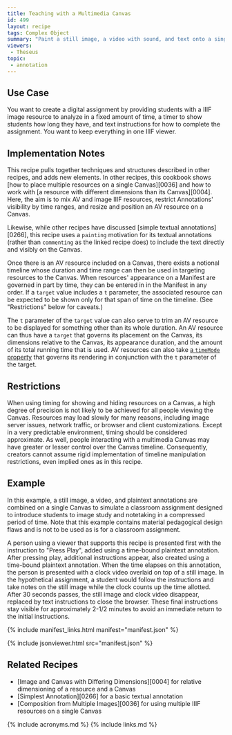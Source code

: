 ```yaml
---
title: Teaching with a Multimedia Canvas
id: 499
layout: recipe
tags: Complex Object
summary: "Paint a still image, a video with sound, and text onto a single Canvas"
viewers:
 - Theseus
topic: 
 - annotation
---
```


## Use Case

You want to create a digital assignment by providing students with a IIIF image resource to analyze in a fixed amount of time, a timer to show students how long they have, and text instructions for how to complete the assignment. You want to keep everything in one IIIF viewer.

## Implementation Notes

This recipe pulls together techniques and structures described in other recipes, and adds new elements. In other recipes, this cookbook shows [how to place multiple resources on a single Canvas][0036] and how to work with [a resource with different dimensions than its Canvas][0004]. Here, the aim is to mix AV and image IIIF resources, restrict Annotations' visibility by time ranges, and resize and position an AV resource on a Canvas.

Likewise, while other recipes have discussed [simple textual annotations][0266], this recipe uses a `painting` motivation for its textual annotations (rather than `commenting` as the linked recipe does) to include the text directly and visibly on the Canvas.

Once there is an AV resource included on a Canvas, there exists a notional timeline whose duration and time range can then be used in targeting resources to the Canvas. When resources' appearance on a Manifest are governed in part by time, they can be entered in in the Manifest in any order. If a `target` value includes a `t` parameter, the associated resource can be expected to be shown only for that span of time on the timeline. (See "Restrictions" below for caveats.)

The `t` parameter of the `target` value can also serve to trim an AV resource to be displayed for something other than its whole duration. An AV resource can thus have a `target` that governs its placement on the Canvas, its dimensions relative to the Canvas, its appearance duration, and the amount of its total running time that is used. AV resources can also take [a `timeMode` property](https://iiif.io/api/presentation/3.0/#timemode) that governs its rendering in conjunction with the `t` parameter of the target.

## Restrictions

When using timing for showing and hiding resources on a Canvas, a high degree of precision is not likely to be achieved for all people viewing the Canvas. Resources may load slowly for many reasons, including image server issues, network traffic, or browser and client customizations. Except in a very predictable environment, timing should be considered approximate. As well, people interacting with a multimedia Canvas may have greater or lesser control over the Canvas timeline. Consequently, creators cannot assume rigid implementation of timeline manipulation restrictions, even implied ones as in this recipe.

## Example

In this example, a still image, a video, and plaintext annotations are combined on a single Canvas to simulate a classroom assignment designed to introduce students to image study and notetaking in a compressed period of time. Note that this example contains material pedagogical design flaws and is not to be used as is for a classroom assignment.

A person using a viewer that supports this recipe is presented first with the instruction to "Press Play", added using a time-bound plaintext annotation. After pressing play, additional instructions appear, also created using a time-bound plaintext annotation. When the time elapses on this annotation, the person is presented with a clock video overlaid on top of a still image. In the hypothetical assignment, a student would follow the instructions and take notes on the still image while the clock counts up the time allotted. After 30 seconds passes, the still image and clock video disappear, replaced by text instructions to close the browser. These final instructions stay visible for approximately 2-1/2 minutes to avoid an immediate return to the initial instructions.

{% include manifest_links.html manifest="manifest.json" %}

{% include jsonviewer.html src="manifest.json" %}

## Related Recipes

* [Image and Canvas with Differing Dimensions][0004] for relative dimensioning of a resource and a Canvas
* [Simplest Annotation][0266] for a basic textual annotation
* [Composition from Multiple Images][0036] for using multiple IIIF resources on a single Canvas

{% include acronyms.md %}
{% include links.md %}

